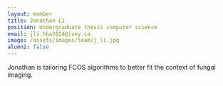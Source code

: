 ```yaml
---
layout: member
title: Jonathan Li
position: Undergraduate thesis computer science
email: jli.hba2024@ivey.ca
image: /assets/images/team/j_li.jpg
alumni: false
---
```


Jonathan is tailoring FCOS algorithms to better fit the context of fungal imaging.